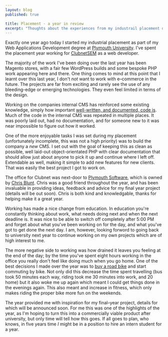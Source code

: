 ```yaml
---
layout: blog
published: true

title: Placement - a year in review
excerpt: "Thoughts about the experiences from my industrail placement during my degree at Plymouth University"
---
```


Exactly one year ago today I started my industrial placement as part of my Web Applications Development degree at [Plymouth University][plym]. I've spent the placement year working for [ClubnetSEM][csm] as a web developer. 

The majority of the work I've been doing over the last year has been Magento stores, with a fair few WordPress builds and some bespoke PHP work appearing here and there. One thing comes to mind at this point that I learnt over this last year, I don't *not* want to work with e–commerce in the future. The projects are far from exciting and rarely see the use of any bleeding-edge or emerging technologies. They even feel limited in terms of the design. 

Working on the companies internal CMS has reinforced some existing knowledge, simply how important [well-written, and documented, code is][code].  Much of the code in the internal CMS was repeated in multiple places. It was poorly laid out, had no documentation, and for someone new to it was near impossible to figure out how it worked. 

One of the more enjoyable tasks I was set during my placement (unfortunately incomplete, this was not a high priority) was to build the company a *new* CMS. I set out with the goal of keeping this as clean as possible, well laid-out object-orientated PHP with clear documentation that should allow just about anyone to pick it up and continue where I left off. Extendable as well, making it simple to add new features for new clients. That was easily the best project I got to work on. 

The office for Clubnet was next-door to [Plymouth Software][plysoft], which is owned by [Chris Blunt][cb]. Chris was a good friend throughout the year, and has been invaluable in providing ideas, feedback and advice for my final year project (details will be out soon). Chris is both kind and knowledgable, thanks for helping make it a great year. 

Working has made a nice change from education. In education you're constantly thinking about work, what needs doing next and when the next deadline is. It was nice to be able to switch off completely after 5:00 PM and forget about what you've been working on for the day, and what you've got to get done the next day. I am, however, looking forword to going back to university next year to continue working on my own projects which are of high interest to me. 

The more negative side to working was how drained it leaves you feeling at the end of the day; by the time you've spent eight hours working in the office you really don't feel like doing much when you go home. One of the best decisions I made over the year was to [buy a road bike][bike] and start commuting by bike. Not only did this decrease the time spent travelling (bus took 50 minutes each way, riding took me 30 minutes into work, and 20 home) but it also woke me up again which meant I could get things done in the evenings again. This also meant and increase in fitness, which only makes riding the proper bike more fun on the weekends. 

The year provided me with inspiration for my final–year project, details for which will be announced soon. For me this was one of the highlights of the year, as I'm hoping to turn this into a commercially viable product after university, but only time will tell how this goes. If all goes to plan, who knows, in five years time *I* might be in a position to hire an intern student for a year. 


[plym]: http://www.plymouth.ac.uk "Plymouth University"
[csm]: http://clubnetsem.com "Clubnet Search and Marketing home"
[code]: http://danielgroves.net/notebook/2012/07/the-importance-of-well-written-code/ "The importance of well-written code"
[plysoft]: http://plymouthsoftware.com "Plymouth Software - Consultancy and mobile applications development"
[cb]: http://blog.chrisblunt.com "Chris Blunt - Mobile applications and web developer"
[bike]: http://danielgroves.net/notebook/2013/06/first-road-ride/ "The first real road ride"